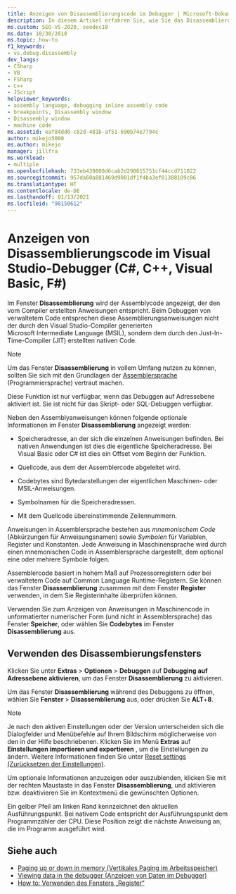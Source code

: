 ```yaml
---
title: Anzeigen von Disassemblierungscode im Debugger | Microsoft-Dokumentation
description: In diesem Artikel erfahren Sie, wie Sie das Disassemblierungsfenster in Visual Studio verwenden, um Assemblycode anzuzeigen, der den vom Compiler erstellten Anweisungen entspricht.
ms.custom: SEO-VS-2020, seodec18
ms.date: 10/30/2018
ms.topic: how-to
f1_keywords:
- vs.debug.disassembly
dev_langs:
- CSharp
- VB
- FSharp
- C++
- JScript
helpviewer_keywords:
- assembly language, debugging inline assembly code
- breakpoints, Disassembly window
- Disassembly window
- machine code
ms.assetid: eaf84dd0-c82d-481b-af51-690b74e7794c
author: mikejo5000
ms.author: mikejo
manager: jillfra
ms.workload:
- multiple
ms.openlocfilehash: 733eb439808d6cab2d290615751cf44ccd711022
ms.sourcegitcommit: 957da60a881469d9001df1f4ba3ef01388109c86
ms.translationtype: HT
ms.contentlocale: de-DE
ms.lasthandoff: 01/13/2021
ms.locfileid: "98150612"
---
```

# <a name="view-disassembly-code-in-the-visual-studio-debugger-c-c-visual-basic-f"></a>Anzeigen von Disassemblierungscode im Visual Studio-Debugger (C#, C++, Visual Basic, F#)

Im Fenster **Disassemblierung** wird der Assemblycode angezeigt, der den vom Compiler erstellten Anweisungen entspricht. Beim Debuggen von verwaltetem Code entsprechen diese Assemblierungsanweisungen nicht der durch den Visual Studio-Compiler generierten Microsoft Intermediate Language (MSIL), sondern dem durch den Just-In-Time-Compiler (JIT) erstellten nativen Code.

> [!NOTE]
> Um das Fenster **Disassemblierung** in vollem Umfang nutzen zu können, sollten Sie sich mit den Grundlagen der [Assemblersprache](https://wikipedia.org/wiki/Assembly_language) (Programmiersprache) vertraut machen.

Diese Funktion ist nur verfügbar, wenn das Debuggen auf Adressebene aktiviert ist. Sie ist nicht für das Skript- oder SQL-Debuggen verfügbar.

Neben den Assemblyanweisungen können folgende optionale Informationen im Fenster **Disassemblierung** angezeigt werden:

- Speicheradresse, an der sich die einzelnen Anweisungen befinden. Bei nativen Anwendungen ist dies die eigentliche Speicheradresse. Bei Visual Basic oder C# ist dies ein Offset vom Beginn der Funktion.

- Quellcode, aus dem der Assemblercode abgeleitet wird.

- Codebytes sind Bytedarstellungen der eigentlichen Maschinen- oder MSIL-Anweisungen.

- Symbolnamen für die Speicheradressen.

- Mit dem Quellcode übereinstimmende Zeilennummern.

Anweisungen in Assemblersprache bestehen aus *mnemonischem Code* (Abkürzungen für Anweisungsnamen) sowie *Symbolen* für Variablen, Register und Konstanten. Jede Anweisung in Maschinensprache wird durch einen mnemonischen Code in Assemblersprache dargestellt, dem optional eine oder mehrere Symbole folgen.

Assemblercode basiert in hohem Maß auf Prozessorregistern oder bei verwaltetem Code auf Common Language Runtime-Registern. Sie können das Fenster **Disassemblierung** zusammen mit dem Fenster **Register** verwenden, in dem Sie Registerinhalte überprüfen können.

Verwenden Sie zum Anzeigen von Anweisungen in Maschinencode in unformatierter numerischer Form (und nicht in Assemblersprache) das Fenster **Speicher**, oder wählen Sie **Codebytes** im Fenster **Disassemblierung** aus.

## <a name="use-the-disassembly-window"></a>Verwenden des Disassembierungsfensters

Klicken Sie unter **Extras** > **Optionen** > **Debuggen** auf **Debugging auf Adressebene aktivieren**, um das Fenster **Disassemblierung** zu aktivieren.

Um das Fenster **Disassemblierung** während des Debuggens zu öffnen, wählen Sie **Fenster** > **Disassemblierung** aus, oder drücken Sie **ALT**+**8**.

> [!NOTE]
> Je nach den aktiven Einstellungen oder der Version unterscheiden sich die Dialogfelder und Menübefehle auf Ihrem Bildschirm möglicherweise von den in der Hilfe beschriebenen. Klicken Sie im Menü **Extras** auf **Einstellungen importieren und exportieren** , um die Einstellungen zu ändern. Weitere Informationen finden Sie unter [Reset settings (Zurücksetzen der Einstellungen)](../ide/environment-settings.md#reset-settings).

Um optionale Informationen anzuzeigen oder auszublenden, klicken Sie mit der rechten Maustaste in das Fenster **Disassemblierung**, und aktivieren bzw. deaktivieren Sie im Kontextmenü die gewünschten Optionen.

Ein gelber Pfeil am linken Rand kennzeichnet den aktuellen Ausführungspunkt. Bei nativem Code entspricht der Ausführungspunkt dem Programmzähler der CPU. Diese Position zeigt die nächste Anweisung an, die im Programm ausgeführt wird.

## <a name="see-also"></a>Siehe auch

* [Paging up or down in memory (Vertikales Paging im Arbeitsspeicher)](../debugger/how-to-page-up-or-down-in-memory.md)
* [Viewing data in the debugger (Anzeigen von Daten im Debugger)](../debugger/viewing-data-in-the-debugger.md)
* [How to: Verwenden des Fensters „Register“](../debugger/how-to-use-the-registers-window.md)